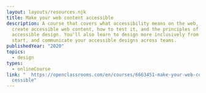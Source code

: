 ```yaml
---
layout: layouts/resources.njk
title: Make your web content accessible
description: A course that covers what accessibility means on the web, how to
  create accessible web content, how to test it, and the principles of
  accessible design. You'll also learn to design more inclusively from the
  start, and communicate your accessible designs across teams.
publishedYear: "2020"
topics:
  - design
types:
  - onlineCourse
link: "  https://openclassrooms.com/en/courses/6663451-make-your-web-content-ac\
  cessible"
---
```

